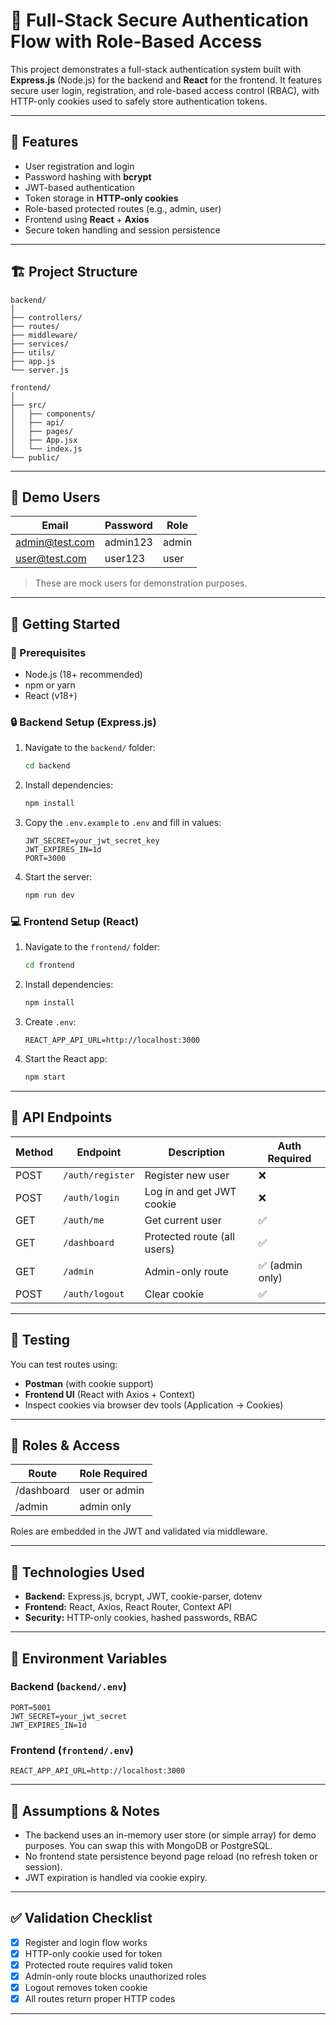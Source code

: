 # 🔐 Full-Stack Secure Authentication Flow with Role-Based Access

This project demonstrates a full-stack authentication system built with **Express.js** (Node.js) for the backend and **React** for the frontend. It features secure user login, registration, and role-based access control (RBAC), with HTTP-only cookies used to safely store authentication tokens.

---

## 📌 Features

- User registration and login
- Password hashing with **bcrypt**
- JWT-based authentication
- Token storage in **HTTP-only cookies**
- Role-based protected routes (e.g., admin, user)
- Frontend using **React** + **Axios**
- Secure token handling and session persistence

---

## 🏗️ Project Structure

```
backend/
│
├── controllers/
├── routes/
├── middleware/
├── services/
├── utils/
├── app.js
└── server.js

frontend/
│
├── src/
│   ├── components/
│   ├── api/
│   ├── pages/
│   ├── App.jsx
│   └── index.js
└── public/
```

---

## 🧪 Demo Users

| Email               | Password   | Role  |
|--------------------|------------|-------|
| admin@test.com     | admin123   | admin |
| user@test.com      | user123    | user  |

> These are mock users for demonstration purposes.

---

## 🚀 Getting Started

### 🔧 Prerequisites

- Node.js (18+ recommended)
- npm or yarn
- React (v18+)

### 🔒 Backend Setup (Express.js)

1. Navigate to the `backend/` folder:
   ```bash
   cd backend
   ```

2. Install dependencies:
   ```bash
   npm install
   ```

3. Copy the `.env.example` to `.env` and fill in values:
   ```
   JWT_SECRET=your_jwt_secret_key
   JWT_EXPIRES_IN=1d
   PORT=3000
   ```

4. Start the server:
   ```bash
   npm run dev
   ```

### 💻 Frontend Setup (React)

1. Navigate to the `frontend/` folder:
   ```bash
   cd frontend
   ```

2. Install dependencies:
   ```bash
   npm install
   ```

3. Create `.env`:
   ```
   REACT_APP_API_URL=http://localhost:3000
   ```

4. Start the React app:
   ```bash
   npm start
   ```

---

## 📡 API Endpoints

| Method | Endpoint        | Description                 | Auth Required |
|--------|------------------|-----------------------------|----------------|
| POST   | `/auth/register` | Register new user           | ❌             |
| POST   | `/auth/login`    | Log in and get JWT cookie   | ❌             |
| GET    | `/auth/me`       | Get current user            | ✅             |
| GET    | `/dashboard`     | Protected route (all users) | ✅             |
| GET    | `/admin`         | Admin-only route            | ✅ (admin only)|
| POST   | `/auth/logout`   | Clear cookie                | ✅             |

---

## 🧪 Testing

You can test routes using:

- **Postman** (with cookie support)
- **Frontend UI** (React with Axios + Context)
- Inspect cookies via browser dev tools (Application → Cookies)

---

## 👮 Roles & Access

| Route      | Role Required |
|------------|----------------|
| /dashboard | user or admin  |
| /admin     | admin only     |

Roles are embedded in the JWT and validated via middleware.

---

## 🧰 Technologies Used

- **Backend:** Express.js, bcrypt, JWT, cookie-parser, dotenv
- **Frontend:** React, Axios, React Router, Context API
- **Security:** HTTP-only cookies, hashed passwords, RBAC

---

## 📁 Environment Variables

### Backend (`backend/.env`)

```
PORT=5001
JWT_SECRET=your_jwt_secret
JWT_EXPIRES_IN=1d
```

### Frontend (`frontend/.env`)

```
REACT_APP_API_URL=http://localhost:3000
```

---

## 📄 Assumptions & Notes

- The backend uses an in-memory user store (or simple array) for demo purposes. You can swap this with MongoDB or PostgreSQL.
- No frontend state persistence beyond page reload (no refresh token or session).
- JWT expiration is handled via cookie expiry.

---

## ✅ Validation Checklist

- [x] Register and login flow works
- [x] HTTP-only cookie used for token
- [x] Protected route requires valid token
- [x] Admin-only route blocks unauthorized roles
- [x] Logout removes token cookie
- [x] All routes return proper HTTP codes

---



